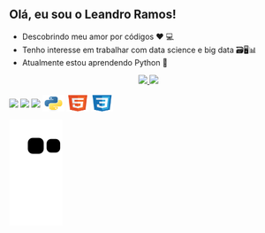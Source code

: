 ## Olá, eu sou o Leandro Ramos!

- Descobrindo meu amor por códigos ❤️ 💻 <br>
- Tenho interesse em trabalhar com data science e big data 🗃️🖥️📊 <br>
- Atualmente estou aprendendo Python 🐍

<div align="center">
  <a href="https://github.com/LP-Ramos">
  <img height="180em" src="https://github-readme-stats.vercel.app/api?username=lp-ramos&show_icons=true&theme=gotham&include_all_commits=true&count_private=true"/>
  <img height="180em" src="https://github-readme-stats.vercel.app/api/top-langs/?username=lp-ramos&layout=compact&langs_count=7&theme=gotham"/>
</div>
 
<div style="display: inline_block"><br>
  <a href="https://instagram.com/leandromtg" target="_blank"><img src="https://img.shields.io/badge/-Instagram-%23E4405F?style=for-the-badge&logo=instagram&logoColor=white" target="_blank" align="center"></a>
  <a href = "mailto:ognemalf2@gmail.com"><img src="https://img.shields.io/badge/-Gmail-%23333?style=for-the-badge&logo=gmail&logoColor=white" target="_blank" align="center"></a>
  <a href="https://www.linkedin.com/in/lp-ramos" target="_blank"><img src="https://img.shields.io/badge/-LinkedIn-%230077B5?style=for-the-badge&logo=linkedin&logoColor=white" target="_blank" align="center"></a> 
  <img align="center" alt="Python" height="30" width="40" src="https://raw.githubusercontent.com/devicons/devicon/master/icons/python/python-original.svg">
  <img align="center" alt="HTML" height="30" width="40" src="https://raw.githubusercontent.com/devicons/devicon/master/icons/html5/html5-original.svg">
  <img align="center" alt="CSS" height="30" width="40" src="https://raw.githubusercontent.com/devicons/devicon/master/icons/css3/css3-original.svg">
</div>
  
  

![Snake animation](https://github.com/LP-Ramos/LP-Ramos/blob/output/github-contribution-grid-snake.svg)
 

<!---
LP-Ramos/LP-Ramos is a ✨ special ✨ repository because its `README.md` (this file) appears on your GitHub profile.
You can click the Preview link to take a look at your changes.
--->
